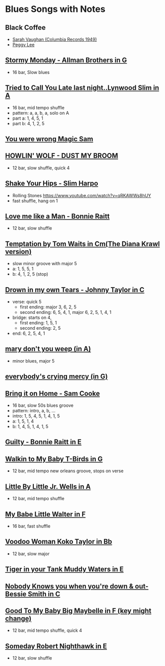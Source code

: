 # Blues Songs with Notes

## Black Coffee
- [Sarah Vaughan (Columbia Records 1949)](https://www.youtube.com/watch?v=CRyN9wQ1taY)
- [Peggy Lee](https://www.youtube.com/results?search_query=%22black+coffee%22+Peggy+Lee)

## [Stormy Monday -  Allman Brothers in G](https://www.youtube.com/watch?v=Bqa1s4jhkQ8)

- 16 bar, Slow blues


## [Tried to Call You Late last night..Lynwood Slim in A ](https://www.youtube.com/watch?v=yRZIxgD0qdE)

- 16 bar, mid tempo shuffle
- pattern: a, a, b, a, solo on A
- part a: 1, 4, 5, 1
- part b: 4, 1, 2, 5


## [You were wrong Magic Sam](https://youtu.be/n15_gk7UEKg)

## [HOWLIN' WOLF - DUST MY BROOM ](https://www.youtube.com/watch?v=Pl1AO3bPwk8)

- 12 bar, slow shuffle, quick 4

## [Shake Your Hips - Slim Harpo](https://www.youtube.com/watch?v=hbo55CSKydU)

- Rolling Stones https://www.youtube.com/watch?v=qRKAWWs8hUY
- fast shuffle, hang on 1

## [Love me like a Man - Bonnie Raitt](https://www.youtube.com/watch?v=ZN7b_UgV8Oo)

- 12 bar, slow shuffle

## [Temptation by Tom Waits in Cm(The Diana Krawl version)](https://youtu.be/pbej3bEnPfk)

- slow minor groove with major 5
- a: 1, 5, 5, 1
- b: 4, 1, 2, 5 (stop)

## [Drown in my own Tears  - Johnny Taylor in C](https://youtu.be/1Gv7GFFHqWo)

- verse: quick 5
   + first ending: major 3, 6, 2, 5
   + second ending: 6, 5, 4, 1, major 6, 2, 5, 1, 4, 1
- bridge: starts on 4,
   + first ending: 1, 5, 1
   + second ending: 2, 5
- end: 6, 2, 5, 4, 1

## [mary don't you weep (in A)](https://www.youtube.com/watch?v=tebjshm7f_I)

- minor blues, major 5

## [everybody's crying mercy (in G)](https://www.youtube.com/watch?v=WwUswWA7cRc)

## [Bring it on Home - Sam Cooke](https://www.youtube.com/watch?v=kfeNk5eyfWI)

- 16 bar, slow 50s blues groove
- pattern: intro, a, b, ...
- intro: 1, 5, 4, 5, 1, 4, 1, 5
- a: 1, 5, 1, 4
- b: 1, 4, 5, 1, 4, 1, 5

## [Guilty - Bonnie Raitt in E](https://www.youtube.com/watch?v=NhIXcHPF-Zo)

## [Walkin to My Baby T-Birds in G](https://www.youtube.com/watch?v=VgHOel5ysgE)

- 12 bar, mid tempo new orleans groove, stops on verse

## [Little By Little Jr. Wells in A](https://www.youtube.com/watch?v=aR5sJmja-Ww)

- 12 bar, mid tempo shuffle

## [My Babe Little Walter in F](https://www.youtube.com/watch?v=duRp_avXtMM)

- 16 bar, fast shuffle

## [Voodoo Woman Koko Taylor in Bb](https://www.youtube.com/watch?v=SIj-onbFtX4)

- 12 bar, slow major

## [Tiger in your Tank Muddy Waters in E](https://www.youtube.com/watch?v=P4GEvuYPVWQ)

## [Nobody Knows you when you're down & out- Bessie Smith in C](https://www.youtube.com/watch?v=dQ1fP-atV7o)

## [Good To My Baby Big Maybelle in F (key might change)](https://www.youtube.com/watch?v=C6oNvp0QXZk)

- 12 bar, mid tempo shuffle, quick 4

## [Someday Robert Nighthawk in E](https://www.youtube.com/watch?v=ugAMoMgLSrk)

- 12 bar, slow shuffle
